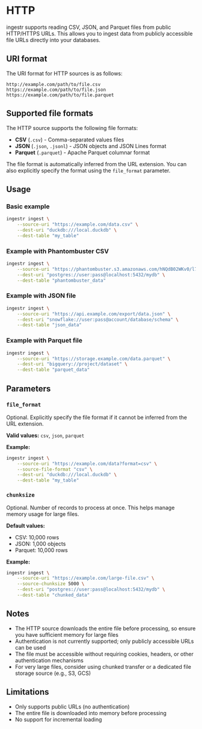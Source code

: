 # HTTP

ingestr supports reading CSV, JSON, and Parquet files from public HTTP/HTTPS URLs. This allows you to ingest data from publicly accessible file URLs directly into your databases.

## URI format

The URI format for HTTP sources is as follows:

```plaintext
http://example.com/path/to/file.csv
https://example.com/path/to/file.json
https://example.com/path/to/file.parquet
```

## Supported file formats

The HTTP source supports the following file formats:

- **CSV** (`.csv`) - Comma-separated values files
- **JSON** (`.json`, `.jsonl`) - JSON objects and JSON Lines format
- **Parquet** (`.parquet`) - Apache Parquet columnar format

The file format is automatically inferred from the URL extension. You can also explicitly specify the format using the `file_format` parameter.

## Usage

### Basic example

```bash
ingestr ingest \
    --source-uri "https://example.com/data.csv" \
    --dest-uri "duckdb:///local.duckdb" \
    --dest-table "my_table"
```

### Example with Phantombuster CSV

```bash
ingestr ingest \
    --source-uri "https://phantombuster.s3.amazonaws.com/hNQdB02WKv0/l7xqy7HlU0wyWIvPjqKk5Q/dts_size.csv" \
    --dest-uri "postgres://user:pass@localhost:5432/mydb" \
    --dest-table "phantombuster_data"
```

### Example with JSON file

```bash
ingestr ingest \
    --source-uri "https://api.example.com/export/data.json" \
    --dest-uri "snowflake://user:pass@account/database/schema" \
    --dest-table "json_data"
```

### Example with Parquet file

```bash
ingestr ingest \
    --source-uri "https://storage.example.com/data.parquet" \
    --dest-uri "bigquery://project/dataset" \
    --dest-table "parquet_data"
```

## Parameters

### `file_format`

Optional. Explicitly specify the file format if it cannot be inferred from the URL extension.

**Valid values:** `csv`, `json`, `parquet`

**Example:**

```bash
ingestr ingest \
    --source-uri "https://example.com/data?format=csv" \
    --source-file-format "csv" \
    --dest-uri "duckdb:///local.duckdb" \
    --dest-table "my_table"
```

### `chunksize`

Optional. Number of records to process at once. This helps manage memory usage for large files.

**Default values:**
- CSV: 10,000 rows
- JSON: 1,000 objects
- Parquet: 10,000 rows

**Example:**

```bash
ingestr ingest \
    --source-uri "https://example.com/large-file.csv" \
    --source-chunksize 5000 \
    --dest-uri "postgres://user:pass@localhost:5432/mydb" \
    --dest-table "chunked_data"
```

## Notes

- The HTTP source downloads the entire file before processing, so ensure you have sufficient memory for large files
- Authentication is not currently supported; only publicly accessible URLs can be used
- The file must be accessible without requiring cookies, headers, or other authentication mechanisms
- For very large files, consider using chunked transfer or a dedicated file storage source (e.g., S3, GCS)

## Limitations

- Only supports public URLs (no authentication)
- The entire file is downloaded into memory before processing
- No support for incremental loading

